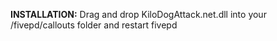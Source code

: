 __**INSTALLATION:**__
Drag and drop KiloDogAttack.net.dll into your /fivepd/callouts folder and restart fivepd